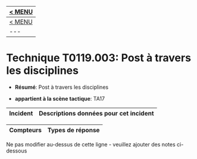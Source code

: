 |[< MENU](../README.md)|
|---|
|[< MENU](../../README.md)|
|---|
# Technique T0119.003: Post à travers les disciplines

* **Résumé**: Post à travers les disciplines

* **appartient à la scène tactique**: TA17


|Incident |Descriptions données pour cet incident |
|-------- |-------------------- |



|Compteurs |Types de réponse |
|-------- |-------------- |


Ne pas modifier au-dessus de cette ligne - veuillez ajouter des notes ci-dessous